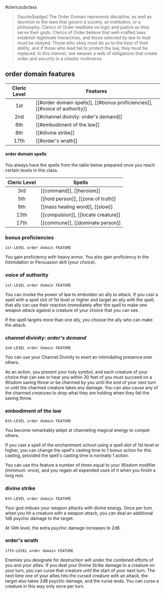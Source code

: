 #clericsubclass

> [!quote|badge] 
> The Order Domain represents discipline, as well as devotion to the laws that govern a society, an institution, or a philosophy. Clerics of Order meditate on logic and justice as they serve their gods. Clerics of Order believe that well-crafted laws establish legitimate hierarchies, and those selected by law to lead must be obeyed. Those who obey must do so to the best of their ability, and if those who lead fail to protect the law, they must be replaced. In this manner, law weaves a web of obligations that create order and security in a chaotic multiverse.
## order domain features
| **Cleric Level** | **Features**                                                                |
| :--------------: | --------------------------------------------------------------------------- |
|       1st        | [[#order domain spells]], [[#bonus proficiencies]], [[#voice of authority]] |
|       2nd        | [[#channel divinity: order's demand]]                                       |
|       6th        | [[#embodiment of the law]]                                                  |
|       8th        | [[#divine strike]]                                                          |
|       17th       | [[#order's wrath]]                                                          |
#### order domain spells
You always have the spells from the table below prepared once you reach certain levels in this class.

| **Cleric Level** | **Spells**                          |
| :--------------: | ----------------------------------- |
|       3rd        | [[command]], [[heroism]]            |
|       5th        | [[hold person]], [[zone of truth]]  |
|       9th        | [[mass healing word]], [[slow]]     |
|       13th       | [[compulsion]], [[locate creature]] |
|       17th       | [[commune]], [[dominate person]]    |
### bonus proficiencies
`1st-LEVEL order domain FEATURE`

You gain proficiency with heavy armor. You also gain proficiency in the Intimidation or Persuasion skill (your choice).
### voice of authority
`1st-LEVEL order domain FEATURE`

You can invoke the power of law to embolden an ally to attack. If you cast a spell with a spell slot of 1st level or higher and target an ally with the spell, that ally can use their reaction immediately after the spell to make one weapon attack against a creature of your choice that you can see.

If the spell targets more than one ally, you choose the ally who can make the attack.
### channel divinity: *order's demand*
`2nd-LEVEL order domain FEATURE`

You can use your Channel Divinity to exert an intimidating presence over others.

As an action, you present your holy symbol, and each creature of your choice that can see or hear you within 30 feet of you must succeed on a Wisdom saving throw or be charmed by you until the end of your next turn or until the charmed creature takes any damage. You can also cause any of the charmed creatures to drop what they are holding when they fail the saving throw.
### embodiment of the law
`6th-LEVEL order domain FEATURE`

You become remarkably adept at channeling magical energy to compel others.

If you cast a spell of the enchantment school using a spell slot of 1st level or higher, you can change the spell's casting time to 1 bonus action for this casting, provided the spell's casting time is normally 1 action.

You can use this feature a number of times equal to your Wisdom modifier (minimum: once), and you regain all expended uses of it when you finish a long rest.
### divine strike
`8th-LEVEL order domain FEATURE`

Your god imbues your weapon attacks with divine energy. Once per turn when you hit a creature with a weapon attack, you can deal an additional 1d8 psychic damage to the target.

At 14th level, the extra psychic damage increases to 2d8.
### order's wrath
`17th-LEVEL order domain FEATURE`

Enemies you designate for destruction wilt under the combined efforts of you and your allies. If you deal your Divine Strike damage to a creature on your turn, you can curse that creature until the start of your next turn. The next time one of your allies hits the cursed creature with an attack, the target also takes 2d8 psychic damage, and the curse ends. You can curse a creature in this way only once per turn.
